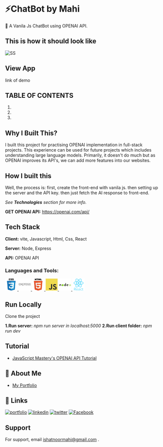 
# ⚡ChatBot by Mahi

🔭 A Vanila Js ChatBot using OPENAI API.



## This is how it should look like

![SS ](https://i.postimg.cc/XqC85smf/Screenshot-1.png)


## View App

link of demo


## TABLE OF CONTENTS

1.
2.
3.

## Why I Built This?

I built this project for practising OPENAI implementation in full-stack projects. This experience can be used for future projects which includes understanding large language models.
Primarily, it doesn't do much but as OPENAI improves its API's, we can add more features into our websites. 
## How I built this

Well, the process is: first, create the front-end with vanila js. then setting up the server and the API key. then just fetch the AI response to front-end.

*See **Technologies** section for more info.*

**GET OPENAI API:** https://openai.com/api/
## Tech Stack

**Client:** vite, Javascript, Html, Css, React

**Server:** Node, Express

**API:** OPENAI API


<h3 align="left">Languages and Tools:</h3>
<p align="left"> <a href="https://www.w3schools.com/css/" target="_blank" rel="noreferrer"> <img src="https://raw.githubusercontent.com/devicons/devicon/master/icons/css3/css3-original-wordmark.svg" alt="css3" width="40" height="40"/> </a> <a href="https://expressjs.com" target="_blank" rel="noreferrer"> <img src="https://raw.githubusercontent.com/devicons/devicon/master/icons/express/express-original-wordmark.svg" alt="express" width="40" height="40"/> </a> <a href="https://www.w3.org/html/" target="_blank" rel="noreferrer"> <img src="https://raw.githubusercontent.com/devicons/devicon/master/icons/html5/html5-original-wordmark.svg" alt="html5" width="40" height="40"/> </a> <a href="https://developer.mozilla.org/en-US/docs/Web/JavaScript" target="_blank" rel="noreferrer"> <img src="https://raw.githubusercontent.com/devicons/devicon/master/icons/javascript/javascript-original.svg" alt="javascript" width="40" height="40"/> </a> <a href="https://nodejs.org" target="_blank" rel="noreferrer"> <img src="https://raw.githubusercontent.com/devicons/devicon/master/icons/nodejs/nodejs-original-wordmark.svg" alt="nodejs" width="40" height="40"/> </a> <a href="https://reactjs.org/" target="_blank" rel="noreferrer"> <img src="https://raw.githubusercontent.com/devicons/devicon/master/icons/react/react-original-wordmark.svg" alt="react" width="40" height="40"/> </a> </p>



## Run Locally

Clone the project

**1.Run server:** *npm run server in localhost:5000*
**2.Run client folder:** *npm run dev*



## Tutorial

 - [JavaScript Mastery's OPENAI API Tutorial](https://www.youtube.com/watch?v=2FeymQoKvrk&t=919s)



## 🚀 About Me

 - [My Portfolio](https://www.mahi01.netlify.app)

## 🔗 Links
[![portfolio](https://img.shields.io/badge/my_portfolio-000?style=for-the-badge&logo=ko-fi&logoColor=white)](https://mahi01.netlify.app/)
[![linkedin](https://img.shields.io/badge/linkedin-0A66C2?style=for-the-badge&logo=linkedin&logoColor=white)](https://www.linkedin.com/in/mahi01/)
[![twitter](https://img.shields.io/badge/twitter-1DA1F2?style=for-the-badge&logo=twitter&logoColor=white)](https://twitter.com/ishatnoor)
[![Facebook](https://img.shields.io/badge/fb---Facebook-blue)](https://www.facebook.com/IN.Mahi)



## Support

For support, email ishatnoormahi@gmail.com .

